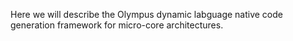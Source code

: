 Here we will describe the Olympus dynamic labguage native code generation framework for micro-core architectures. 
